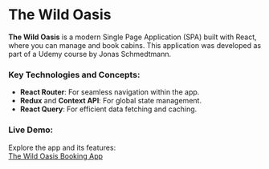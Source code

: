 # The Wild Oasis

**The Wild Oasis** is a modern Single Page Application (SPA) built with React, where you can manage and book cabins. This application was developed as part of a Udemy course by Jonas Schmedtmann.

### Key Technologies and Concepts:

- **React Router**: For seamless navigation within the app.
- **Redux** and **Context API**: For global state management.
- **React Query**: For efficient data fetching and caching.

### Live Demo:

Explore the app and its features:  
[The Wild Oasis Booking App](https://wild-oasis-booking-app.vercel.app/)
